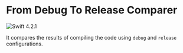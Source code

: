 # From Debug To Release Comparer

![Swift 4.2.1](https://img.shields.io/badge/Swift-4.2.1-orange.svg)

It compares the results of compiling the code using `debug` and `release` configurations.
